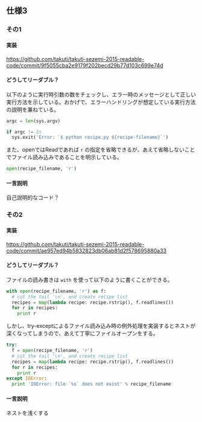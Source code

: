 ## 仕様3

### その1

#### 実装

https://github.com/takuti/takuti-sezemi-2015-readable-code/commit/9f5055cba2e9179f202becd29b77d103c699e74d

#### どうしてリーダブル？

以下のように実行時引数の数をチェックし、エラー時のメッセージとして正しい実行方法を示している。おかげで、エラーハンドリングが想定している実行方法の説明を兼ねている。

```python
argc = len(sys.argv)

if argc != 2:
  sys.exit('Error: `$ python recipe.py ${recipe-filename}`')
```

また、openではReadであれば `r` の指定を省略できるが、あえて省略しないことでファイル読み込みであることを明示している。

```python
open(recipe_filename, 'r')
```

#### 一言説明

自己説明的なコード？

### その2

#### 実装

https://github.com/takuti/takuti-sezemi-2015-readable-code/commit/ae957ed94b5832823db06ab81d2f578695880a33

#### どうしてリーダブル？

ファイルの読み書きは `with` を使って以下のように書くことができる。

```python
with open(recipe_filename, 'r') as f:
  # cut the tail '\n', and create recipe list
  recipes = map(lambda recipe: recipe.rstrip(), f.readlines())
  for r in recipes:
    print r
```

しかし、try-exceptによるファイル読み込み時の例外処理を実装するとネストが深くなってしまうので、あえて丁寧にファイルオープンをする。

```python
try:
  f = open(recipe_filename, 'r')
  # cut the tail '\n', and create recipe list
  recipes = map(lambda recipe: recipe.rstrip(), f.readlines())
  for r in recipes:
    print r
except IOError:
  print 'IOError: file `%s` does not exist' % recipe_filename
```

#### 一言説明

ネストを浅くする
